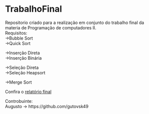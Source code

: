 # TrabalhoFinal
<p>
Repositorio criado para a realização em conjunto do trabalho final da materia de Programação de computadores II.<br/>
Requisitos:<br/>
->Bubble Sort  <br/>
->Quick Sort   <br/>

->Inserção Direta   <br/>
->Inserção Binária  <br/>

->Seleção Direta   <br/>
->Seleção Heapsort <br/>

->Merge Sort  <br/>



Confira o <a href="https://goo.gl/lVNO1l">relatório final</a> <br/>

</p>
<p>
Controbuinte: <br/> 
Augusto -> https://github.com/gutovsk49 <br/>
</p>
